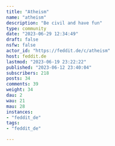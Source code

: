 ```yaml
---
title: "Atheism" 
name: "atheism"
description: "Be civil and have fun"
type: community
date: "2023-06-29 12:34:49"
draft: false
nsfw: false
actor_id: "https://feddit.de/c/atheism"
host: feddit.de
lastmod: "2023-06-19 23:22:22"
published: "2023-06-12 23:40:04"
subscribers: 218
posts: 34
comments: 39
weight: 34
dau: 2
wau: 21
mau: 28
instances:
- "feddit_de"
tags: 
- "feddit_de"

---
```

